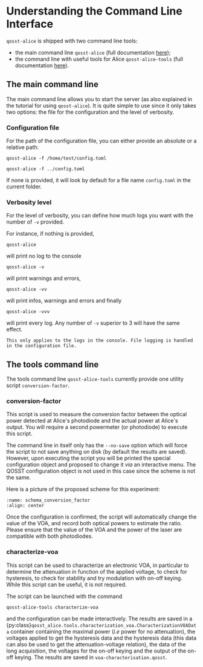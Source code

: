 # Understanding the Command Line Interface

`qosst-alice` is shipped with two command line tools:

* the main command line `qosst-alice` (full documentation [here](./documentation.md));
* the command line with useful tools for Alice `qosst-alice-tools` (full documentation [here](./tools.md)).

## The main command line

The main command line allows you to start the server (as also explained in the tutorial for using `qosst-alice`). It is quite simple to use since it only takes two options: the file for the configuration and the level of verbosity.

### Configuration file

For the path of the configuration file, you can either provide an absolute or a relative path:

```{prompt} bash
qosst-alice -f /home/test/config.toml
```

```{prompt} bash
qosst-alice -f ../config.toml
```

If none is provided, it will look by default for a file name `config.toml` in the current folder.

### Verbosity level

For the level of verbosity, you can define how much logs you want with the number of `-v` provided.

For instance, if nothing is provided,

```{prompt} bash
qosst-alice
```

will print no log to the console

```{prompt} bash
qosst-alice -v
```

will print warnings and errors,

```{prompt} bash
qosst-alice -vv
```

will print infos, warnings and errors and finally

```{prompt} bash
qosst-alice -vvv
```

will print every log. Any number of `-v` superior to 3 will have the same effect.

```{note}
This only applies to the logs in the console. File logging is handled in the configuration file.
```

## The tools command line

The tools command line `qosst-alice-tools` currently provide one utility script `conversion-factor`.

### conversion-factor

This script is used to measure the conversion factor between the optical power detected at Alice's photodiode and the actual power at Alice's output. You will require a second powermeter (or photodiode) to execute this script.

The command line in itself only has the `--no-save` option which will force the script to not save anything on disk (by default the results are saved). However, upon executing the script you will be printed the special configuration object and proposed to change it *via* an interactive menu. The QOSST configuration object is not used in this case since the scheme is not the same.

Here is a picture of the proposed scheme for this experiment:

```{image} ../_static/schema_conversion_factor.png
:name: schema_conversion_factor
:align: center
```

Once the configuration is confirmed, the script will automatically change the value of the VOA, and record both optical powers to estimate the ratio. Please ensure that the value of the VOA and the power of the laser are compatible with both photodiodes.

### characterize-voa

This script can be used to characterize an electronic VOA, in particular to determine the attenuation in function of the applied voltage, to check for hysteresis, to check for stability and try modulation with on-off keying. While this script can be useful, it is not required.

The script can be launched with the command 

```{prompt} bash
qosst-alice-tools characterize-voa
```

and the configuration can be made interactively. The results are saved in a {py:class}`qosst_alice.tools.characterization_voa.CharacterizationVOAData` container containing the maximal power (*i.e* power for no attenuation), the voltages applied to get the hysteresis data and the hysteresis data (this data can also be used to get the attenuation-voltage relation), the data of the long acquisition, the voltages for the on-off keying and the output of the on-off keying. The results are saved in `voa-characterisation.qosst`.
